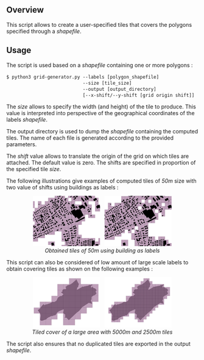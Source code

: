 ## Overview

This script allows to create a user-specified tiles that covers the polygons specified through a _shapefile_.

## Usage

The script is used based on a _shapefile_ containing one or more polygons :

    $ python3 grid-generator.py --labels [polygon_shapefile] 
                                --size [tile_size]
                                --output [output_directory]
                                [--x-shift/--y-shift [grid origin shift]]


The _size_ allows to specify the width (and height) of the tile to produce. This value is interpreted into perspective of the geographical coordinates of the labels _shapefile_.

The output directory is used to dump the _shapefile_ containing the computed tiles. The name of each file is generated according to the provided parameters.

The _shift_ value allows to translate the origin of the grid on which tiles are attached. The default value is zero. The shifts are specified in proportion of the specified tile _size_.

The following illustrations give examples of computed tiles of _50m_ size with two value of shifts using buildings as labels :

<p align="center">
<img src="doc/tile-example-1.webp?raw=true" width="35%">
&nbsp;
<img src="doc/tile-example-2.webp?raw=true" width="35%">
<br />
<i>Obtained tiles of 50m using building as labels</i>
</p>

This script can also be considered of low amount of large scale labels to obtain covering tiles as shown on the following examples :

<p align="center">
<img src="doc/tile-example-3.webp?raw=true" width="35%">
&nbsp;
<img src="doc/tile-example-4.webp?raw=true" width="35%">
<br />
<i>Tiled cover of a large area with 5000m and 2500m tiles</i>
</p>

The script also ensures that no duplicated tiles are exported in the output _shapefile_.
